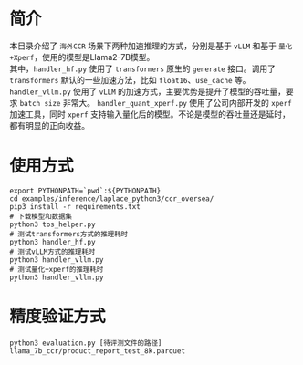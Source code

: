 # 简介

本目录介绍了 `海外CCR` 场景下两种加速推理的方式，分别是基于 `vLLM` 和基于 `量化+Xperf`，使用的模型是Llama2-7B模型。  
其中，`handler_hf.py` 使用了 `transformers` 原生的 `generate` 接口。调用了 `transformers` 默认的一些加速方法，比如 `float16`、`use_cache` 等。  
`handler_vllm.py` 使用了 `vLLM` 的加速方式，主要优势是提升了模型的吞吐量，要求 `batch size` 非常大。
`handler_quant_xperf.py` 使用了公司内部开发的 `xperf` 加速工具，同时 `xperf` 支持输入量化后的模型。不论是模型的吞吐量还是延时，都有明显的正向收益。


# 使用方式
```python3
export PYTHONPATH=`pwd`:${PYTHONPATH}
cd examples/inference/laplace_python3/ccr_oversea/
pip3 install -r requirements.txt
# 下载模型和数据集
python3 tos_helper.py 
# 测试transformers方式的推理耗时
python3 handler_hf.py
# 测试vLLM方式的推理耗时
python3 handler_vllm.py
# 测试量化+xperf的推理耗时
python3 handler_vllm.py
```

# 精度验证方式

```python3
python3 evaluation.py [待评测文件的路径] llama_7b_ccr/product_report_test_8k.parquet
```